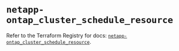 # `netapp-ontap_cluster_schedule_resource`

Refer to the Terraform Registry for docs: [`netapp-ontap_cluster_schedule_resource`](https://registry.terraform.io/providers/netapp/netapp-ontap/2.3.0/docs/resources/cluster_schedule_resource).
